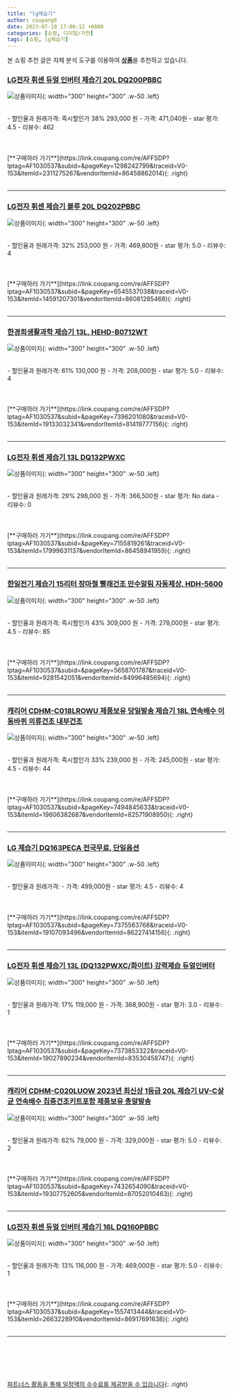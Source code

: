 ```yaml
---
title: "lg제습기"
author: coupang6
date: 2023-07-10 17:00:12 +0800
categories: [쇼핑, 디이털/가전]
tags: [쇼핑, lg제습기]
---
```


본 쇼핑 추천 글은 자체 분석 도구를 이용하여 [**상품**](https://link.coupang.com/a/bao1ui)을 추천하고 있습니다.

### [LG전자 휘센 듀얼 인버터 제습기 20L DQ200PBBC](https://link.coupang.com/re/AFFSDP?lptag=AF1030537&subid=&pageKey=1298242799&traceid=V0-153&itemId=2311275267&vendorItemId=86458862014)

![상품이미지](https://thumbnail6.coupangcdn.com/thumbnails/remote/230x230ex/image/vendor_inventory/7c0b/29c21ec9222d405be2bdb4574c507fd30499c429b064be06c8342c4dac2c.png){: width="300" height="300" .w-50 .left}


<br>
- 할인율과 원래가격: 즉시할인가 38%  293,000   원
- 가격: 471,040원
- star 평가: 4.5
- 리뷰수: 462
<br>
<br>
<br>
<br>
[**구매하러 가기**](https://link.coupang.com/re/AFFSDP?lptag=AF1030537&subid=&pageKey=1298242799&traceid=V0-153&itemId=2311275267&vendorItemId=86458862014){: .right}
<br>
<br>

---

### [LG전자 휘센 제습기 블루 20L DQ202PBBC](https://link.coupang.com/re/AFFSDP?lptag=AF1030537&subid=&pageKey=6545537038&traceid=V0-153&itemId=14591207301&vendorItemId=86081285468)

![상품이미지](https://thumbnail7.coupangcdn.com/thumbnails/remote/230x230ex/image/vendor_inventory/d307/2e248f050012c69b0b0db55311d90b7d03d68b03e361e494f2b8738e1818.png){: width="300" height="300" .w-50 .left}


<br>
- 할인율과 원래가격: 32%  253,000   원
- 가격: 469,800원
- star 평가: 5.0
- 리뷰수: 4
<br>
<br>
<br>
<br>
[**구매하러 가기**](https://link.coupang.com/re/AFFSDP?lptag=AF1030537&subid=&pageKey=6545537038&traceid=V0-153&itemId=14591207301&vendorItemId=86081285468){: .right}
<br>
<br>

---

### [한경희생활과학 제습기 13L, HEHD-B0712WT](https://link.coupang.com/re/AFFSDP?lptag=AF1030537&subid=&pageKey=7396201080&traceid=V0-153&itemId=19133032341&vendorItemId=81419777156)

![상품이미지](https://thumbnail8.coupangcdn.com/thumbnails/remote/230x230ex/image/retail/images/1234223257607596-5132854d-3f98-4a5c-8ed3-3ebbbb098a3a.jpg){: width="300" height="300" .w-50 .left}


<br>
- 할인율과 원래가격: 61%  130,000   원
- 가격: 208,000원
- star 평가: 5.0
- 리뷰수: 4
<br>
<br>
<br>
<br>
[**구매하러 가기**](https://link.coupang.com/re/AFFSDP?lptag=AF1030537&subid=&pageKey=7396201080&traceid=V0-153&itemId=19133032341&vendorItemId=81419777156){: .right}
<br>
<br>

---

### [LG전자 휘센 제습기 13L DQ132PWXC](https://link.coupang.com/re/AFFSDP?lptag=AF1030537&subid=&pageKey=7155819261&traceid=V0-153&itemId=17999631137&vendorItemId=86458941959)

![상품이미지](https://thumbnail7.coupangcdn.com/thumbnails/remote/230x230ex/image/vendor_inventory/405b/751e1892e20f08c6d7dba874ba9ba73cd89c8ef33981404cbdfd73ad6507.png){: width="300" height="300" .w-50 .left}


<br>
- 할인율과 원래가격: 29%  298,000   원
- 가격: 366,500원
- star 평가: No data
- 리뷰수: 0
<br>
<br>
<br>
<br>
[**구매하러 가기**](https://link.coupang.com/re/AFFSDP?lptag=AF1030537&subid=&pageKey=7155819261&traceid=V0-153&itemId=17999631137&vendorItemId=86458941959){: .right}
<br>
<br>

---

### [한일전기 제습기 15리터 장마철 빨래건조 만수알림 자동제상, HDH-5600](https://link.coupang.com/re/AFFSDP?lptag=AF1030537&subid=&pageKey=5658701787&traceid=V0-153&itemId=9281542051&vendorItemId=84996485694)

![상품이미지](https://thumbnail9.coupangcdn.com/thumbnails/remote/230x230ex/image/vendor_inventory/3913/09c44115d3d4c352e62199fb54ee7bc89bbf7b2ff491010edbe54f7cb345.jpg){: width="300" height="300" .w-50 .left}


<br>
- 할인율과 원래가격: 즉시할인가 43%  309,000   원
- 가격: 278,000원
- star 평가: 4.5
- 리뷰수: 85
<br>
<br>
<br>
<br>
[**구매하러 가기**](https://link.coupang.com/re/AFFSDP?lptag=AF1030537&subid=&pageKey=5658701787&traceid=V0-153&itemId=9281542051&vendorItemId=84996485694){: .right}
<br>
<br>

---

### [캐리어 CDHM-C018LROWU 제품보유 당일발송 제습기 18L 연속배수 이동바퀴 의류건조 내부건조](https://link.coupang.com/re/AFFSDP?lptag=AF1030537&subid=&pageKey=7494845633&traceid=V0-153&itemId=19606382687&vendorItemId=82571908950)

![상품이미지](https://thumbnail8.coupangcdn.com/thumbnails/remote/230x230ex/image/vendor_inventory/80f7/817df35f417c5b85167b03617a897575ab043ca992f1e10853dbd4ff117c.jpg){: width="300" height="300" .w-50 .left}


<br>
- 할인율과 원래가격: 즉시할인가 33%  239,000   원
- 가격: 245,000원
- star 평가: 4.5
- 리뷰수: 44
<br>
<br>
<br>
<br>
[**구매하러 가기**](https://link.coupang.com/re/AFFSDP?lptag=AF1030537&subid=&pageKey=7494845633&traceid=V0-153&itemId=19606382687&vendorItemId=82571908950){: .right}
<br>
<br>

---

### [LG 제습기 DQ163PECA 전국무료, 단일옵션](https://link.coupang.com/re/AFFSDP?lptag=AF1030537&subid=&pageKey=7375563768&traceid=V0-153&itemId=19107093496&vendorItemId=86227414156)

![상품이미지](https://thumbnail8.coupangcdn.com/thumbnails/remote/230x230ex/image/vendor_inventory/2adc/75b71e53a46d040b64de1023fb62cbe93f4f614da17d21aef8f573a8080b.jpg){: width="300" height="300" .w-50 .left}


<br>
- 할인율과 원래가격: 
- 가격: 499,000원
- star 평가: 4.5
- 리뷰수: 4
<br>
<br>
<br>
<br>
[**구매하러 가기**](https://link.coupang.com/re/AFFSDP?lptag=AF1030537&subid=&pageKey=7375563768&traceid=V0-153&itemId=19107093496&vendorItemId=86227414156){: .right}
<br>
<br>

---

### [LG전자 휘센 제습기 13L (DQ132PWXC/화이트) 강력제습 듀얼인버터](https://link.coupang.com/re/AFFSDP?lptag=AF1030537&subid=&pageKey=7373853322&traceid=V0-153&itemId=19027890234&vendorItemId=83530458747)

![상품이미지](https://thumbnail7.coupangcdn.com/thumbnails/remote/230x230ex/image/vendor_inventory/703b/00a6bff325423dd46b6f1e6a92b06e89aa96a83b656a65a55e8e9afbfb81.jpg){: width="300" height="300" .w-50 .left}


<br>
- 할인율과 원래가격: 17%  119,000   원
- 가격: 368,900원
- star 평가: 3.0
- 리뷰수: 1
<br>
<br>
<br>
<br>
[**구매하러 가기**](https://link.coupang.com/re/AFFSDP?lptag=AF1030537&subid=&pageKey=7373853322&traceid=V0-153&itemId=19027890234&vendorItemId=83530458747){: .right}
<br>
<br>

---

### [캐리어 CDHM-C020LUOW 2023년 최신상 1등급 20L 제습기 UV-C살균 연속배수 집중건조키트포함 제품보유 총알발송](https://link.coupang.com/re/AFFSDP?lptag=AF1030537&subid=&pageKey=7432654090&traceid=V0-153&itemId=19307752605&vendorItemId=87052010463)

![상품이미지](https://thumbnail10.coupangcdn.com/thumbnails/remote/230x230ex/image/vendor_inventory/4183/1e193072b5f7119c8a2ea40f34e4f8998ac02ec98ec9c373bf3e835b718d.jpg){: width="300" height="300" .w-50 .left}


<br>
- 할인율과 원래가격: 62%  79,000   원
- 가격: 329,000원
- star 평가: 5.0
- 리뷰수: 2
<br>
<br>
<br>
<br>
[**구매하러 가기**](https://link.coupang.com/re/AFFSDP?lptag=AF1030537&subid=&pageKey=7432654090&traceid=V0-153&itemId=19307752605&vendorItemId=87052010463){: .right}
<br>
<br>

---

### [LG전자 휘센 듀얼 인버터 제습기 16L DQ160PBBC](https://link.coupang.com/re/AFFSDP?lptag=AF1030537&subid=&pageKey=1557413444&traceid=V0-153&itemId=2663228910&vendorItemId=86917691638)

![상품이미지](https://thumbnail6.coupangcdn.com/thumbnails/remote/230x230ex/image/vendor_inventory/339e/aea0037c07c0ded867cf1da7667a760bf6e873067d6940183d051c362c01.jpg){: width="300" height="300" .w-50 .left}


<br>
- 할인율과 원래가격: 13%  116,000   원
- 가격: 469,000원
- star 평가: 5.0
- 리뷰수: 1
<br>
<br>
<br>
<br>
[**구매하러 가기**](https://link.coupang.com/re/AFFSDP?lptag=AF1030537&subid=&pageKey=1557413444&traceid=V0-153&itemId=2663228910&vendorItemId=86917691638){: .right}
<br>
<br>

---
<br><br><br><br><br> [파트너스 활동을 통해 일정액의 수수료를 제공받을 수 있습니다](https://link.coupang.com/a/bao1ui){: .right}